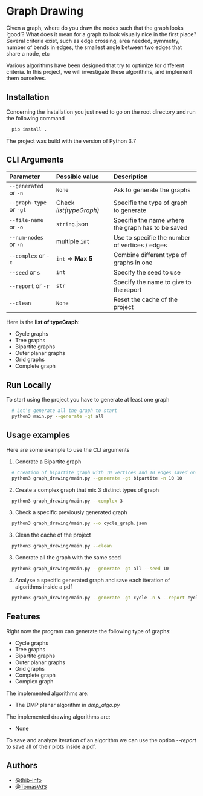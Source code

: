 
# Graph Drawing

Given a graph, where do you draw the nodes such that the graph looks ‘good’? What does it mean for a
graph to look visually nice in the first place? Several criteria exist, such as edge crossing, area needed,
symmetry, number of bends in edges, the smallest angle between two edges that share a node, etc

Various algorithms have been designed that try to optimize for different criteria. In this project, we will
investigate these algorithms, and implement them ourselves.

## Installation

Concerning the installation you just need to go on the root directory and run the following command

```bash
  pip install .
```
The project was build with the version of Python 3.7

## CLI Arguments

| Parameter               | Possible value          | Description                						                 |
|:------------------------|:------------------------|:--------------------------------------------------|
| `--generated` or `-n`   | `None`   			            | Ask to generate the graphs  					                 |
| `--graph-type` or `-gt` | Check *list(typeGraph)* | Specifie the type of graph to generate  		        |
| `--file-name` or `-o`   | `string`.json 		        | Specifie the name where the graph has to be saved |
| `--num-nodes` or `-n`   | multiple `int`  	       | Use to specifie the number of vertices / edges    |
| `--complex` or `-c`     | `int` => **Max 5**      | Combine different type of graphs in one           |
| `--seed` or `s`         | `int`  	                | Specify the seed to use                           |
| `--report` or `-r`      | `str`                    | Specify the name to give to the report            |
| `--clean`               | `None`  	               | Reset the cache of the project                    |

Here is the **list of typeGraph**: 
- Cycle graphs
- Tree graphs
- Bipartite graphs
- Outer planar graphs
- Grid graphs
- Complete graph

## Run Locally

To start using the project you have to generate at least one graph

```bash
  # Let's generate all the graph to start
  python3 main.py --generate -gt all
```

## Usage examples

Here are some example to use the CLI arguments 

1. Generate a Bipartite graph 
```bash
  # Creation of bipartite graph with 10 vertices and 10 edges saved on the file bipartite_graph.json
  python3 graph_drawing/main.py --generate -gt bipartite -n 10 10
```

2. Create a complex graph that mix 3 distinct types of graph 
```bash
  python3 graph_drawing/main.py --complex 3
```

3. Check a specific previously generated graph
```bash
  python3 graph_drawing/main.py --o cycle_graph.json
```

3. Clean the cache of the project
```bash
  python3 graph_drawing/main.py --clean
```

3. Generate all the graph with the same seed
```bash
  python3 graph_drawing/main.py --generate -gt all --seed 10
```

4. Analyse a specific generated graph and save each iteration of algorithms inside a pdf
```bash
  python3 graph_drawing/main.py --generate -gt cycle -n 5 --report cycle
```


## Features

Right now the program can generate the following type of graphs:
- Cycle graphs
- Tree graphs
- Bipartite graphs
- Outer planar graphs
- Grid graphs
- Complete graph
- Complex graph

The implemented algorithms are:
- The DMP planar algorithm in *dmp_algo.py*

The implemented drawing algorithms are:
- None

To save and analyze iteration of an algorithm we can use the option *--report*
to save all of their plots inside a pdf.


## Authors

- [@thib-info](https://www.github.com/thib-info)
- [@TomasVdS](https://github.com/TomasVdS)

